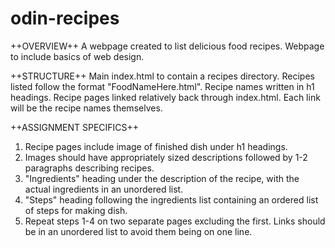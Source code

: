 # odin-recipes
++OVERVIEW++
A webpage created to list delicious food recipes.
Webpage to include basics of web design.

++STRUCTURE++
Main index.html to contain a recipes directory.
Recipes listed follow the format "FoodNameHere.html".
Recipe names written in h1 headings.
Recipe pages linked relatively back through index.html.
Each link will be the recipe names themselves.

++ASSIGNMENT SPECIFICS++
1. Recipe pages include image of finished dish
under h1 headings.
2. Images should have appropriately sized descriptions followed by 1-2 paragraphs describing recipes.
3. "Ingredients" heading under the description of the recipe, with the actual ingredients in an unordered list.
4. "Steps" heading following the ingredients list
containing an ordered list of steps for making dish.
5. Repeat steps 1-4 on two separate pages excluding the first. Links should be in an unordered list 
to avoid them being on one line.

